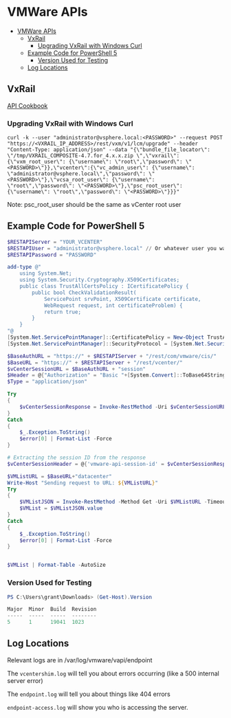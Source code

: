 # VMWare APIs

- [VMWare APIs](#vmware-apis)
  - [VxRail](#vxrail)
    - [Upgrading VxRail with Windows Curl](#upgrading-vxrail-with-windows-curl)
  - [Example Code for PowerShell 5](#example-code-for-powershell-5)
    - [Version Used for Testing](#version-used-for-testing)
  - [Log Locations](#log-locations)

## VxRail

[API Cookbook](vxrail_api_cookbook.pdf)

### Upgrading VxRail with Windows Curl

```
curl -k --user "administrator@vsphere.local:<PASSWORD>" --request POST "https://<VXRAIL_IP_ADDRESS>/rest/vxm/v1/lcm/upgrade" --header "Content-Type: application/json" --data "{\"bundle_file_locator\": \"/tmp/VXRAIL_COMPOSITE-4.7.for_4.x.x.zip \",\"vxrail\": {\"vxm_root_user\": {\"username\": \"root\",\"password\": \"<PASSWORD>\"}},\"vcenter\":{\"vc_admin_user\": {\"username\": \"administrator@vsphere.local\",\"password\": \"<PASSWORD>\"},\"vcsa_root_user\": {\"username\": \"root\",\"password\": \"<PASSWORD>\"},\"psc_root_user\": {\"username\": \"root\",\"password\": \"<PASSWORD>\"}}}"
```

Note: psc_root_user should be the same as vCenter root user

## Example Code for PowerShell 5

```powershell
$RESTAPIServer = "YOUR_VCENTER"
$RESTAPIUser = "administrator@vsphere.local" // Or whatever user you want
$RESTAPIPassword = "PASSWORD"

add-type @"
    using System.Net;
    using System.Security.Cryptography.X509Certificates;
    public class TrustAllCertsPolicy : ICertificatePolicy {
        public bool CheckValidationResult(
            ServicePoint srvPoint, X509Certificate certificate,
            WebRequest request, int certificateProblem) {
            return true;
        }
    }
"@
[System.Net.ServicePointManager]::CertificatePolicy = New-Object TrustAllCertsPolicy
[System.Net.ServicePointManager]::SecurityProtocol = [System.Net.SecurityProtocolType]'Ssl3,Tls,Tls11,Tls12'

$BaseAuthURL = "https://" + $RESTAPIServer + "/rest/com/vmware/cis/"
$BaseURL = "https://" + $RESTAPIServer + "/rest/vcenter/"
$vCenterSessionURL = $BaseAuthURL + "session"
$Header = @{"Authorization" = "Basic "+[System.Convert]::ToBase64String([System.Text.Encoding]::UTF8.GetBytes($RESTAPIUser+":"+$RESTAPIPassword))}
$Type = "application/json"

Try 
{
    $vCenterSessionResponse = Invoke-RestMethod -Uri $vCenterSessionURL -Headers $Header -Method POST -ContentType $Type
}
Catch 
{
    $_.Exception.ToString()
    $error[0] | Format-List -Force
}

# Extracting the session ID from the response
$vCenterSessionHeader = @{'vmware-api-session-id' = $vCenterSessionResponse.value}

$VMListURL = $BaseURL+"datacenter"
Write-Host "Sending request to URL: ${VMListURL}"
Try 
{
    $VMListJSON = Invoke-RestMethod -Method Get -Uri $VMListURL -TimeoutSec 100 -Headers $vCenterSessionHeader -ContentType $Type
    $VMList = $VMListJSON.value
}
Catch 
{
    $_.Exception.ToString()
    $error[0] | Format-List -Force
}


$VMList | Format-Table -AutoSize
```

### Version Used for Testing

```powershell
PS C:\Users\grant\Downloads> (Get-Host).Version

Major  Minor  Build  Revision
-----  -----  -----  --------
5      1      19041  1023
```

## Log Locations

Relevant logs are in /var/log/vmware/vapi/endpoint

The `vcentershim.log`  will tell you about errors occurring (like a 500 internal server error)

The `endpoint.log` will tell you about things like 404 errors

`endpoint-access.log` will show you who is accessing the server.